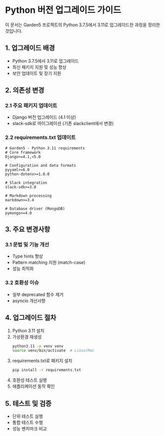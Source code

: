 # Python 버전 업그레이드 가이드

이 문서는 Garden5 프로젝트의 Python 3.7.5에서 3.11로 업그레이드한 과정을 정리한 것입니다.

## 1. 업그레이드 배경
- Python 3.7.5에서 3.11로 업그레이드
- 최신 패키지 지원 및 성능 향상
- 보안 업데이트 및 장기 지원

## 2. 의존성 변경

### 2.1 주요 패키지 업데이트
- Django 버전 업그레이드 (4.1 이상)
- slack-sdk로 마이그레이션 (기존 slackclient에서 변경)

### 2.2 requirements.txt 업데이트
```
# Garden5 - Python 3.11 requirements
# Core framework
Django>=4.1,<5.0

# Configuration and data formats
pyyaml>=6.0
python-dotenv>=1.0.0

# Slack integration
slack-sdk>=3.0

# Markdown processing
markdown>=3.4

# Database driver (MongoDB)
pymongo>=4.0
```

## 3. 주요 변경사항

### 3.1 문법 및 기능 개선
- Type hints 향상
- Pattern matching 지원 (match-case)
- 성능 최적화

### 3.2 호환성 이슈
- 일부 deprecated 함수 제거
- asyncio 개선사항

## 4. 업그레이드 절차
1. Python 3.11 설치
2. 가상환경 재생성
   ```bash
   python3.11 -m venv venv
   source venv/bin/activate  # Linux/Mac
   ```
3. requirements.txt로 패키지 설치
   ```bash
   pip install -r requirements.txt
   ```
4. 호환성 테스트 실행
5. 애플리케이션 동작 확인

## 5. 테스트 및 검증
- 단위 테스트 실행
- 통합 테스트 수행
- 성능 벤치마크 비교
